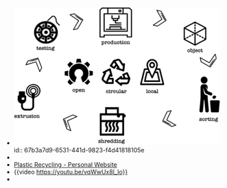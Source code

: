- ![initial_idea.png](../assets/initial_idea_1739826958933_0.png)
  id:: 67b3a7d9-6531-441d-9823-f4d41818105e
-
- [Plastic Recycling - Personal Website](https://aron.petau.net/plastic-recycling/)
- {{video https://youtu.be/vqWwUx8l_Io}}
-